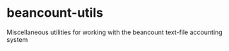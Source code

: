 # beancount-utils
Miscellaneous utilities for working with the beancount text-file accounting system
